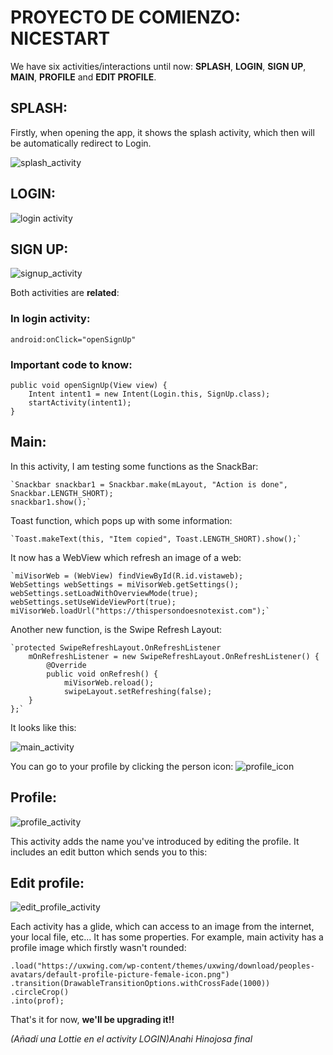 # PROYECTO DE COMIENZO: NICESTART

We have six activities/interactions until now: **SPLASH**, **LOGIN**,  **SIGN UP**, **MAIN**, **PROFILE** and **EDIT PROFILE**. 

## SPLASH: 
Firstly, when opening the app, it shows the splash activity, 
which then will be automatically redirect to Login.

![splash_activity](img/splash.png)

## LOGIN: 
![login activity](img/login.png)

## SIGN UP: 
![signup_activity](img/sign_up.png)

Both activities are **related**: 

### In login activity: 
    android:onClick="openSignUp"
### Important code to know: 
    public void openSignUp(View view) {
        Intent intent1 = new Intent(Login.this, SignUp.class);
        startActivity(intent1);
    }

## Main: 
In this activity, I am testing some functions as the SnackBar:

    `Snackbar snackbar1 = Snackbar.make(mLayout, "Action is done", Snackbar.LENGTH_SHORT);
    snackbar1.show();`
Toast function, which pops up with some information:

    `Toast.makeText(this, "Item copied", Toast.LENGTH_SHORT).show();`


It now has a WebView which refresh an image of a web: 

    `miVisorWeb = (WebView) findViewById(R.id.vistaweb);
    WebSettings webSettings = miVisorWeb.getSettings();
    webSettings.setLoadWithOverviewMode(true);
    webSettings.setUseWideViewPort(true);
    miVisorWeb.loadUrl("https://thispersondoesnotexist.com");`


Another new function, is the Swipe Refresh Layout: 

    `protected SwipeRefreshLayout.OnRefreshListener
        mOnRefreshListener = new SwipeRefreshLayout.OnRefreshListener() {
            @Override
            public void onRefresh() {
                miVisorWeb.reload();
                swipeLayout.setRefreshing(false);
        }
    };`


It looks like this:

![main_activity](img/main.png)

You can go to your profile by clicking the person icon: 
![profile_icon](img/person_icon.png)

## Profile: 
![profile_activity](img/profile.png)

This activity adds the name you've introduced by editing the profile. 
It includes an edit button which sends you to this: 

## Edit profile: 
![edit_profile_activity](img/edit_profile.png)


Each activity has a glide, which can access to an image from the internet, your local file, etc... 
It has some properties. For example, main activity has a profile image which firstly wasn't rounded:

    .load("https://uxwing.com/wp-content/themes/uxwing/download/peoples-avatars/default-profile-picture-female-icon.png")
    .transition(DrawableTransitionOptions.withCrossFade(1000))
    .circleCrop()
    .into(prof);

That's it for now, **we'll be upgrading it!!**

_(Añadí una Lottie en el activity LOGIN)Anahi Hinojosa final_